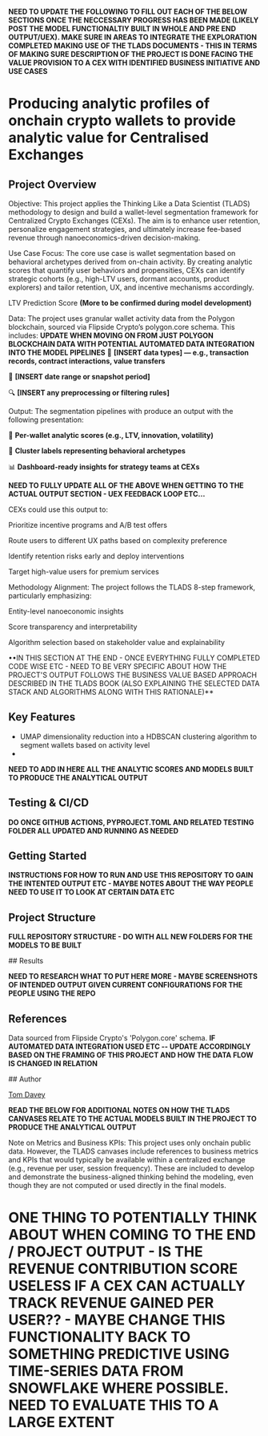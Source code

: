 **NEED TO UPDATE THE FOLLOWING TO FILL OUT EACH OF THE BELOW SECTIONS ONCE THE NECCESSARY PROGRESS HAS BEEN MADE (LIKELY POST THE MODEL FUNCTIONALTIY BUILT IN WHOLE AND PRE END OUTPUT/UEX). MAKE SURE IN AREAS TO INTEGRATE THE EXPLORATION COMPLETED MAKING USE OF THE TLADS DOCUMENTS - THIS IN TERMS OF MAKING SURE DESCRIPTION OF THE PROJECT IS DONE FACING THE VALUE PROVISION TO A CEX WITH IDENTIFIED BUSINESS INITIATIVE AND USE CASES**

# Producing analytic profiles of onchain crypto wallets to provide analytic value for Centralised Exchanges


## Project Overview

Objective:
This project applies the Thinking Like a Data Scientist (TLADS) methodology to design and build a wallet-level segmentation framework for Centralized Crypto Exchanges (CEXs). The aim is to enhance user retention, personalize engagement strategies, and ultimately increase fee-based revenue through nanoeconomics-driven decision-making.

Use Case Focus:
The core use case is wallet segmentation based on behavioral archetypes derived from on-chain activity. By creating analytic scores that quantify user behaviors and propensities, CEXs can identify strategic cohorts (e.g., high-LTV users, dormant accounts, product explorers) and tailor retention, UX, and incentive mechanisms accordingly.

LTV Prediction Score
**(More to be confirmed during model development)**

Data:
The project uses granular wallet activity data from the Polygon blockchain, sourced via Flipside Crypto’s polygon.core schema. This includes:
**UPDATE WHEN MOVING ON FROM JUST POLYGON BLOCKCHAIN DATA WITH POTENTIAL AUTOMATED DATA INTEGRATION INTO THE MODEL PIPELINES**
📄 **[INSERT data types] — e.g., transaction records, contract interactions, value transfers**

📅 **[INSERT date range or snapshot period]**

🔍 **[INSERT any preprocessing or filtering rules]**

Output:
The segmentation pipelines with produce an output with the following presentation:

🧠 **Per-wallet analytic scores (e.g., LTV, innovation, volatility)**

🧩 **Cluster labels representing behavioral archetypes**

📊 **Dashboard-ready insights for strategy teams at CEXs**

**NEED TO FULLY UPDATE ALL OF THE ABOVE WHEN GETTING TO THE ACTUAL OUTPUT SECTION - UEX FEEDBACK LOOP ETC...**

CEXs could use this output to:

Prioritize incentive programs and A/B test offers

Route users to different UX paths based on complexity preference

Identify retention risks early and deploy interventions

Target high-value users for premium services

Methodology Alignment:
The project follows the TLADS 8-step framework, particularly emphasizing:

Entity-level nanoeconomic insights

Score transparency and interpretability

Algorithm selection based on stakeholder value and explainability

••IN THIS SECTION AT THE END - ONCE EVERYTHING FULLY COMPLETED CODE WISE ETC - NEED TO BE VERY SPECIFIC ABOUT HOW THE PROJECT'S OUTPUT FOLLOWS THE BUSINESS VALUE BASED APPROACH DESCRIBED IN THE TLADS BOOK (ALSO EXPLAINING THE SELECTED DATA STACK AND ALGORITHMS ALONG WITH THIS RATIONALE)**

## Key Features

- UMAP dimensionality reduction into a HDBSCAN clustering algorithm to segment wallets based on activity level
-
**NEED TO ADD IN HERE ALL THE ANALYTIC SCORES AND MODELS BUILT TO PRODUCE THE ANALYTICAL OUTPUT**

## Testing & CI/CD

**DO ONCE GITHUB ACTIONS, PYPROJECT.TOML AND RELATED TESTING FOLDER ALL UPDATED AND RUNNING AS NEEDED**

## Getting Started

**INSTRUCTIONS FOR HOW TO RUN AND USE THIS REPOSITORY TO GAIN THE INTENTED OUTPUT ETC - MAYBE NOTES ABOUT THE WAY PEOPLE NEED TO USE IT TO LOOK AT CERTAIN DATA ETC**

## Project Structure

**FULL REPOSITORY STRUCTURE - DO WITH ALL NEW FOLDERS FOR THE MODELS TO BE BUILT**

## Results

**NEED TO RESEARCH WHAT TO PUT HERE MORE - MAYBE SCREENSHOTS OF INTENDED OUTPUT GIVEN CURRENT CONFIGURATIONS FOR THE PEOPLE USING THE REPO**

## References

Data sourced from Flipside Crypto's 'Polygon.core' schema.
**IF AUTOMATED DATA INTEGRATION USED ETC -- UPDATE ACCORDINGLY BASED ON THE FRAMING OF THIS PROJECT AND HOW THE DATA FLOW IS CHANGED IN RELATION**

## Author

[Tom Davey](https://github.com/tomjedavey)

**READ THE BELOW FOR ADDITIONAL NOTES ON HOW THE TLADS CANVASES RELATE TO THE ACTUAL MODELS BUILT IN THE PROJECT TO PRODUCE THE ANALYTICAL OUTPUT**

Note on Metrics and Business KPIs:
This project uses only onchain public data. However, the TLADS canvases include references to business metrics and KPIs that would typically be available within a centralized exchange (e.g., revenue per user, session frequency). These are included to develop and demonstrate the business-aligned thinking behind the modeling, even though they are not computed or used directly in the final models.

# **ONE THING TO POTENTIALLY THINK ABOUT WHEN COMING TO THE END / PROJECT OUTPUT - IS THE REVENUE CONTRIBUTION SCORE USELESS IF A CEX CAN ACTUALLY TRACK REVENUE GAINED PER USER?? - MAYBE CHANGE THIS FUNCTIONALITY BACK TO SOMETHING PREDICTIVE USING TIME-SERIES DATA FROM SNOWFLAKE WHERE POSSIBLE. NEED TO EVALUATE THIS TO A LARGE EXTENT**